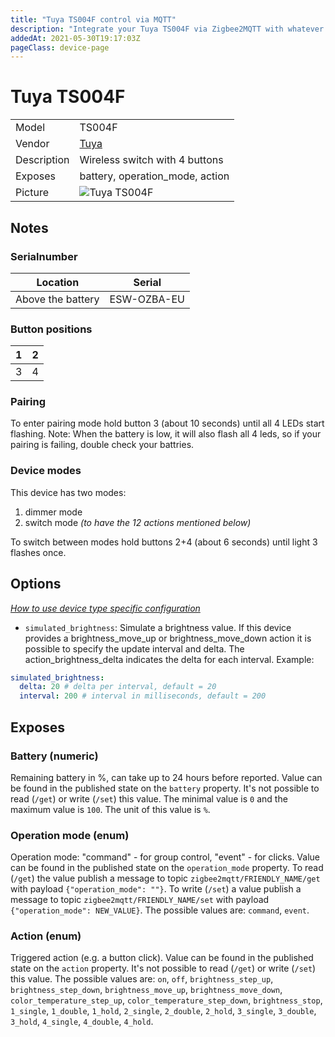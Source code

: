 ```yaml
---
title: "Tuya TS004F control via MQTT"
description: "Integrate your Tuya TS004F via Zigbee2MQTT with whatever smart home infrastructure you are using without the vendor's bridge or gateway."
addedAt: 2021-05-30T19:17:03Z
pageClass: device-page
---
```


<!-- !!!! -->
<!-- ATTENTION: This file is auto-generated through docgen! -->
<!-- You can only edit the "Notes"-Section between the two comment lines "Notes BEGIN" and "Notes END". -->
<!-- Do not use h1 or h2 heading within "## Notes"-Section. -->
<!-- !!!! -->

# Tuya TS004F

|     |     |
|-----|-----|
| Model | TS004F  |
| Vendor  | [Tuya](/supported-devices/#v=Tuya)  |
| Description | Wireless switch with 4 buttons |
| Exposes | battery, operation_mode, action |
| Picture | ![Tuya TS004F](https://www.zigbee2mqtt.io/images/devices/TS004F.png) |


<!-- Notes BEGIN: You can edit here. Add "## Notes" headline if not already present. -->
## Notes
### Serialnumber
|Location|Serial|
|-----|-----|
|Above the battery|ESW-OZBA-EU|

### Button positions
|1|2|
|-----|-----|
|3|4|

### Pairing
To enter pairing mode hold button 3 (about 10 seconds) until all 4 LEDs start flashing.
Note: When the battery is low, it will also flash all 4 leds, so if your pairing is failing, double check your battries.
### Device modes
This device has two modes:
1. dimmer mode
2. switch mode *(to have the 12 actions mentioned below)*

To switch between modes hold buttons 2+4 (about 6 seconds) until light 3 flashes once.
<!-- Notes END: Do not edit below this line -->



## Options
*[How to use device type specific configuration](../guide/configuration/devices-groups.md#specific-device-options)*

* `simulated_brightness`: Simulate a brightness value. If this device provides a brightness_move_up or brightness_move_down action it is possible to specify the update interval and delta. The action_brightness_delta indicates the delta for each interval. Example:
```yaml
simulated_brightness:
  delta: 20 # delta per interval, default = 20
  interval: 200 # interval in milliseconds, default = 200
```


## Exposes

### Battery (numeric)
Remaining battery in %, can take up to 24 hours before reported.
Value can be found in the published state on the `battery` property.
It's not possible to read (`/get`) or write (`/set`) this value.
The minimal value is `0` and the maximum value is `100`.
The unit of this value is `%`.

### Operation mode (enum)
Operation mode: "command" - for group control, "event" - for clicks.
Value can be found in the published state on the `operation_mode` property.
To read (`/get`) the value publish a message to topic `zigbee2mqtt/FRIENDLY_NAME/get` with payload `{"operation_mode": ""}`.
To write (`/set`) a value publish a message to topic `zigbee2mqtt/FRIENDLY_NAME/set` with payload `{"operation_mode": NEW_VALUE}`.
The possible values are: `command`, `event`.

### Action (enum)
Triggered action (e.g. a button click).
Value can be found in the published state on the `action` property.
It's not possible to read (`/get`) or write (`/set`) this value.
The possible values are: `on`, `off`, `brightness_step_up`, `brightness_step_down`, `brightness_move_up`, `brightness_move_down`, `color_temperature_step_up`, `color_temperature_step_down`, `brightness_stop`, `1_single`, `1_double`, `1_hold`, `2_single`, `2_double`, `2_hold`, `3_single`, `3_double`, `3_hold`, `4_single`, `4_double`, `4_hold`.

